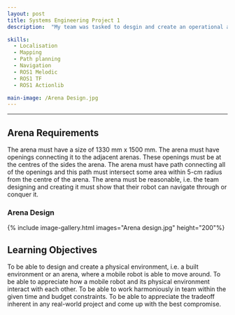 ```yaml
---
layout: post
title: Systems Engineering Project 1
description:  "My team was tasked to desgin and create an operational arena for the AgileX LIMO robot to implement and test core robotics functions: real-time localization, environment mapping, obstacle-aware path planning, and autonomous navigation."

skills: 
  - Localisation
  - Mapping
  - Path planning
  - Navigation
  - ROS1 Melodic
  - ROS1 TF
  - ROS1 Actionlib

main-image: /Arena Design.jpg
---
```


---
## Arena Requirements
The arena must have a size of 1330 mm x 1500 mm.
The arena must have openings connecting it to the adjacent arenas. These openings must be
at the centres of the sides the arena.
The arena must have path connecting all of the openings and this path must intersect some
area within 5-cm radius from the centre of the arena.
The arena must be reasonable, i.e. the team designing and creating it must show that their
robot can navigate through or conquer it.

### Arena Design
{% include image-gallery.html images="Arena design.jpg" height="200"%}

## Learning Objectives
To be able to design and create a physical environment, i.e. a built environment or an
arena, where a mobile robot is able to move around.
To be able to appreciate how a mobile robot and its physical environment interact with
each other.
To be able to work harmoniously in team within the given time and budget constraints.
To be able to appreciate the tradeoff inherent in any real-world project and come up with
the best compromise.

<!-- 
## Embedding images 
### External images
{% include image-gallery.html images="https://live.staticflickr.com/65535/52821641477_d397e56bc4_k.jpg, https://live.staticflickr.com/65535/52822650673_f074b20d90_k.jpg" height="400"%}
<span style="font-size: 10px">"Starship Test Flight Mission" from https://www.flickr.com/photos/spacex/52821641477/</span>  
You can put in multiple entries. All images will be at a fixed height in the same row. With smaller window, they will switch to columns.  

### Embeed images
{% include image-gallery.html images="project2.jpg" height="400" %} 
place the images in project folder/images then update the file path.   


## Embedding youtube video
The second video has the autoplay on. copy and paste the 11-digit id found in the url link. <br>
*Example* : https://www.youtube.com/watch?v={**MhVw-MHGv4s**}&ab_channel=engineerguy
{% include youtube-video.html id="MhVw-MHGv4s" autoplay= "false"%}
{% include youtube-video.html id="XGC31lmdS6s" autoplay = "true" %}

you can also set up custom size by specifying the width (the aspect ratio has been set to 16/9). The default size is 560 pixels x 315 pixels.  

The width of the video below. Regardless of initial width, all the videos is responsive and will fit within the smaller screen.
{% include youtube-video.html id="tGCdLEQzde0" autoplay = "false" width= "900px" %}  

<br>

## Adding a hozontal line
---

## Starting a new line
leave two spaces "  " at the end or enter <br>

## Adding bold text
this is how you input **bold text**

## Adding italic text
Italicized text is the *cat's meow*.

## Adding ordered list
1. First item
2. Second item
3. Third item
4. Fourth item

## Adding unordered list
- First item
- Second item
- Third item
- Fourth item

## Adding code block
```ruby
def hello_world
  puts "Hello, World!"
end
```

```python
def start()
  print("time to start!")
```

```javascript
let x = 1;
if (x === 1) {
  let x = 2;
  console.log(x);
}
console.log(x);

```

## Adding external links
[Wikipedia](https://en.wikipedia.org)


## Adding block quote
> A blockquote would look great if you need to highlight something


## Adding table 

| Header 1 | Header 2 |
|----------|----------|
| Row 1, Col 1 | Row 1, Col 2 |
| Row 2, Col 1 | Row 2, Col 2 |

make sure to leave aline betwen the table and the header
-->


